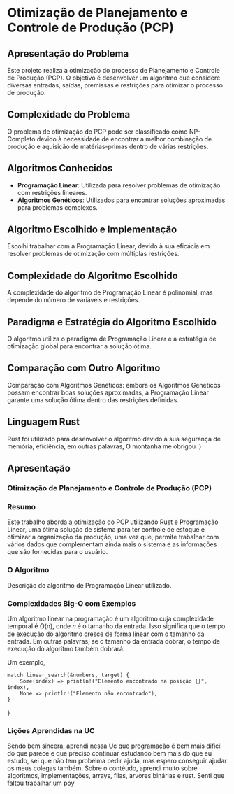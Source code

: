 # Otimização de Planejamento e Controle de Produção (PCP)
## Apresentação do Problema
Este projeto realiza a otimização do processo de Planejamento e Controle de Produção (PCP). O objetivo é desenvolver um algoritmo que considere diversas entradas, saídas, premissas e restrições para otimizar o processo de produção.

## Complexidade do Problema
O problema de otimização do PCP pode ser classificado como NP-Completo devido à necessidade de encontrar a melhor combinação de produção e aquisição de matérias-primas dentro de várias restrições.

## Algoritmos Conhecidos
- **Programação Linear**: Utilizada para resolver problemas de otimização com restrições lineares.
- **Algoritmos Genéticos**: Utilizados para encontrar soluções aproximadas para problemas complexos.

## Algoritmo Escolhido e Implementação
Escolhi trabalhar com a Programação Linear, devido à sua eficácia em resolver problemas de otimização com múltiplas restrições.

## Complexidade do Algoritmo Escolhido
A complexidade do algoritmo de Programação Linear é polinomial, mas depende do número de variáveis e restrições.

## Paradigma e Estratégia do Algoritmo Escolhido
O algoritmo utiliza o paradigma de Programação Linear e a estratégia de otimização global para encontrar a solução ótima.

## Comparação com Outro Algoritmo
Comparação com Algoritmos Genéticos: embora os Algoritmos Genéticos possam encontrar boas soluções aproximadas, a Programação Linear garante uma solução ótima dentro das restrições definidas.

## Linguagem Rust
Rust foi utilizado para desenvolver o algoritmo devido à sua segurança de memória, eficiência, em outras palavras, O montanha me obrigou :)

## Apresentação
### **Otimização de Planejamento e Controle de Produção (PCP)**

### Resumo
Este trabalho aborda a otimização do PCP utilizando Rust e Programação Linear, uma ótima solução de sistema para ter controle de estoque e otimizar a organização da produção, uma vez que, permite trabalhar com vários dados que complementam ainda mais o sistema e as informações que são fornecidas para o usuário.

### O Algoritmo
Descrição do algoritmo de Programação Linear utilizado.

### Complexidades Big-O com Exemplos
Um algoritmo linear na programação é um algoritmo cuja complexidade temporal é O(n), onde 𝑛 é o tamanho da entrada.  Isso significa que o tempo de execução do algoritmo cresce de forma linear com o tamanho da entrada. Em outras palavras, se o tamanho
da entrada dobrar, o tempo de execução do algoritmo também dobrará.

Um exemplo,

    match linear_search(&numbers, target) {
        Some(index) => println!("Elemento encontrado na posição {}", index),
        None => println!("Elemento não encontrado"),
    }
}

### Lições Aprendidas na UC

Sendo bem sincera, aprendi nessa Uc que programação é bem mais dificil do que parece e que preciso continuar estudando bem mais do que eu estudo, sei que não tem probelma pedir ajuda, mas espero conseguir ajudar os meus colegas também.
Sobre o contéudo, aprendi muito sobre algoritmos, implementações, arrays, filas, arvores binárias e rust. Senti que faltou trabalhar um poy
